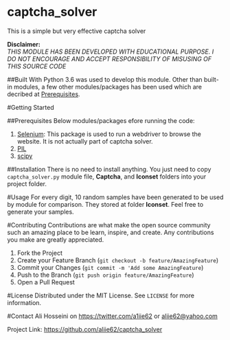 # captcha_solver
This is a simple but very effective captcha solver 

**Disclaimer:**<br/>
*THIS MODULE HAS BEEN DEVELOPED WITH EDUCATIONAL PURPOSE. I DO NOT ENCOURAGE AND ACCEPT RESPONSIBILITY OF MISUSING OF THIS SOURCE CODE* 

##Built With
Python 3.6 was used to develop this module. Other than built-in modules, a few other modules/packages has been used which are decribed at [Prerequisites](##Prerequisites). 

#Getting Started

##Prerequisites
Below modules/packages efore running the code:

1. [Selenium](https://www.seleniumhq.org/download/): This package is used to run a webdriver to browse the website. It is not actually part of captcha solver.
2. [PIL](https://pillow.readthedocs.io/en/stable/)
3. [scipy](https://www.scipy.org/install.html)

##Installation
There is no need to install anything. You just need to copy `captcha_solver.py` module file, **Captcha**, and **Iconset** folders into your project folder.

#Usage
For every digit, 10 random samples have been generated to be used by module for comparison. They stored at folder **Iconset**. Feel free to generate your samples.

#Contributing
Contributions are what make the open source community such an amazing place to be learn, inspire, and create. Any contributions you make are greatly appreciated.

1. Fork the Project
2. Create your Feature Branch (`git checkout -b feature/AmazingFeature`)
3. Commit your Changes (`git commit -m 'Add some AmazingFeature`)
4. Push to the Branch (`git push origin feature/AmazingFeature`)
5. Open a Pull Request

#License
Distributed under the MIT License. See `LICENSE` for more information.

#Contact
Ali Hosseini on https://twitter.com/a1iie62 or aliie62@yahoo.com

Project Link: https://github.com/aliie62/captcha_solver


